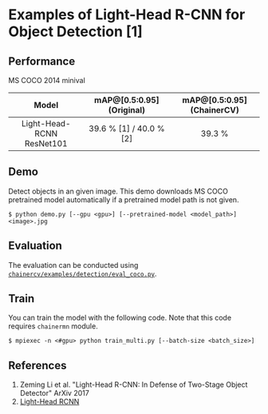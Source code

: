 # Examples of Light-Head R-CNN for Object Detection [1]

## Performance
MS COCO 2014 minival

| Model | mAP@[0.5:0.95] (Original) |  mAP@[0.5:0.95] (ChainerCV) |
|:-:|:-:|:-:|
| Light-Head-RCNN ResNet101 | 39.6 % [1] / 40.0 % [2] | 39.3 % |

## Demo
Detect objects in an given image. This demo downloads MS COCO pretrained model automatically if a pretrained model path is not given.
```
$ python demo.py [--gpu <gpu>] [--pretrained-model <model_path>] <image>.jpg
```

## Evaluation
The evaluation can be conducted using [`chainercv/examples/detection/eval_coco.py`](https://github.com/chainer/chainercv/blob/master/examples/detection).

## Train
You can train the model with the following code.
Note that this code requires `chainermn` module.
```
$ mpiexec -n <#gpu> python train_multi.py [--batch-size <batch_size>]
```

## References
1. Zeming Li et al. "Light-Head R-CNN: In Defense of Two-Stage Object Detector" ArXiv 2017
2. [Light-Head RCNN](https://github.com/zengarden/light_head_rcnn)
